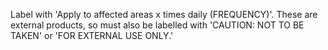 Label with 'Apply to affected areas x times daily (FREQUENCY)'. These are external products, so must also be labelled with 'CAUTION: NOT TO BE TAKEN' or 'FOR EXTERNAL USE ONLY.'
